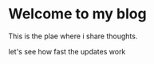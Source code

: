 # Welcome to my blog


This is the plae where i share thoughts.

let's see how fast the updates work

